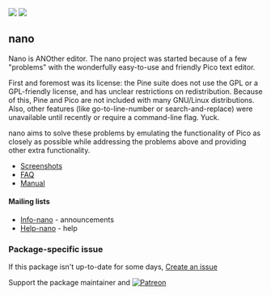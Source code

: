 [![](https://img.shields.io/chocolatey/v/nano?color=green&label=nano)](https://chocolatey.org/packages/nano) [![](https://img.shields.io/chocolatey/dt/nano)](https://chocolatey.org/packages/nano)

## nano
Nano is ANOther editor.  The nano project was started because of a few "problems" with the wonderfully easy-to-use and friendly Pico text editor.

First and foremost was its license: the Pine suite does not use the GPL or a GPL-friendly license, and has unclear restrictions on
redistribution.  Because of this, Pine and Pico are not included with many GNU/Linux distributions.  Also, other features (like go-to-line-number or search-and-replace) were unavailable until recently or require a command-line flag.  Yuck.

nano aims to solve these problems by emulating the functionality of Pico as closely as possible while addressing the problems above and providing other extra functionality.

* [Screenshots](https://www.nano-editor.org/screenshots.php)
* [FAQ](https://www.nano-editor.org/dist/latest/faq.html)
* [Manual](https://www.nano-editor.org/docs.php)

#### Mailing lists
* [Info-nano](https://lists.gnu.org/mailman/listinfo/info-nano) - announcements
* [Help-nano](https://lists.gnu.org/mailman/listinfo/help-nano) - help

### Package-specific issue
If this package isn't up-to-date for some days, [Create an issue](https://github.com/tunisiano187/Chocolatey-packages/issues/new/choose)

Support the package maintainer and [![Patreon](https://cdn.jsdelivr.net/gh/tunisiano187/Chocolatey-packages@d15c4e19c709e7148588d4523ffc6dd3cd3c7e5e/icons/patreon.png)](https://www.patreon.com/tunisiano)
